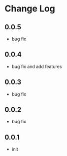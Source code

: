 # Change Log

## 0.0.5

- bug fix

## 0.0.4

- bug fix and add features

## 0.0.3

- bug fix

## 0.0.2

- bug fix

## 0.0.1

- init